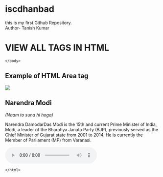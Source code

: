 # iscdhanbad
this is my first Github Repository.
<br>
Author- Tanish Kumar
<html>
    <head>
        <h1> VIEW ALL TAGS IN HTML</h1>
    </head>
    <body>

    </body>
</html>

<!DOCTYPE html>  
<html>  
 <head>  
<title>HTML Area tag</title>  
<style>  
  body{  
  margin-left: 250px;}  
</style>  
  </head>  
 <body>  
 <h2>Example of HTML Area tag</h2>  
<img src="image1.png" usemap="#web">  
<map name="web">  
<area shape="rect" coords="66,117,131,168" href="https://www.javatpoint.com/html-tutorial">  
<area shape="rect" coords="199,36,277,85" href="https://www.javatpoint.com/css-tutorial">  
<area shape="rect" coords="330,107,406,159" href="https://www.javatpoint.com/bootstrap-tutorial">  
<area shape="rect" coords="199,185,267,236" href="https://www.javatpoint.com/javascript-tutorial">  
 </map> 
 
 

 <article>  
    <h2>Narendra Modi</h2>  
     <i>(Naam to suna hi hoga) </i>  
     <p>Narendra DamodarDas Modi is the 15th and current Prime Minister of India,    
     Modi, a leader of the Bharatiya Janata Party (BJP), previously served as the Chief Minister  
     of Gujarat state from 2001 to 2014. He is currently the Member of Parliament (MP) from Varanasi. </p>  
   </article> 
   <audio controls>  
  Your browser does not support the html audio tag.
  <source src="" type="audio/ogg">   
  </audio> 
  
 </body>  
     
    </html>

